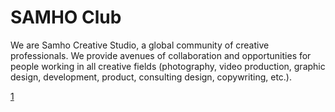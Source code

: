 # SAMHO Club

We are Samho Creative Studio, a global community of creative professionals. We provide avenues of collaboration and opportunities for people working in all creative fields (photography, video production, graphic design, development, product, consulting design, copywriting, etc.).

[1](md/people/aayush-arora)

